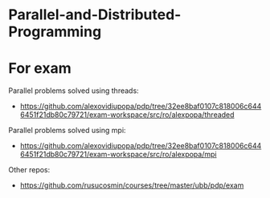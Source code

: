 # Parallel-and-Distributed-Programming


# For exam
Parallel problems solved using threads: 
- https://github.com/alexovidiupopa/pdp/tree/32ee8baf0107c818006c6446451f21db80c79721/exam-workspace/src/ro/alexpopa/threaded

Parallel problems solved using mpi: 
- https://github.com/alexovidiupopa/pdp/tree/32ee8baf0107c818006c6446451f21db80c79721/exam-workspace/src/ro/alexpopa/mpi

Other repos:
- https://github.com/rusucosmin/courses/tree/master/ubb/pdp/exam
